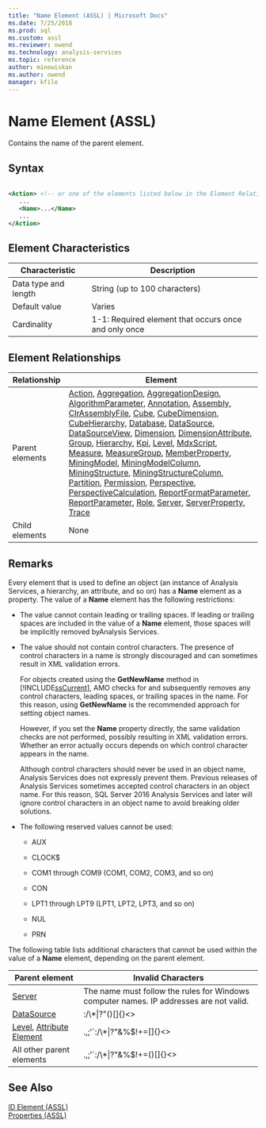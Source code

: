 ```yaml
---
title: "Name Element (ASSL) | Microsoft Docs"
ms.date: 7/25/2018
ms.prod: sql
ms.custom: assl
ms.reviewer: owend
ms.technology: analysis-services
ms.topic: reference
author: minewiskan
ms.author: owend
manager: kfile
---
```

# Name Element (ASSL)

  Contains the name of the parent element.  
  
## Syntax  
  
```xml  
  
<Action> <!-- or one of the elements listed below in the Element Relationships table -->  
   ...  
   <Name>...</Name>  
   ...  
</Action>  
```  
  
## Element Characteristics  
  
|Characteristic|Description|  
|--------------------|-----------------|  
|Data type and length|String (up to 100 characters)|  
|Default value|Varies|  
|Cardinality|1-1: Required element that occurs once and only once|  
  
## Element Relationships  
  
|Relationship|Element|  
|------------------|-------------|  
|Parent elements|[Action](objects/action-element-assl.md), [Aggregation](objects/aggregation-element-assl.md), [AggregationDesign](objects/aggregationdesign-element-assl.md), [AlgorithmParameter](objects/algorithmparameter-element-assl.md), [Annotation](objects/annotation-element-assl.md), [Assembly](objects/assembly-element-assl.md), [ClrAssemblyFile](data-type/clrassemblyfile-data-type-assl.md), [Cube](objects/cube-element-assl.md), [CubeDimension](data-type/cubedimension-data-type-assl.md), [CubeHierarchy](data-type/cubehierarchy-data-type-assl.md), [Database](objects/database-element-assl.md), [DataSource](objects/datasource-element-assl.md), [DataSourceView](objects/datasourceview-element-assl.md), [Dimension](objects/dimension-element-assl.md), [DimensionAttribute](data-type/dimensionattribute-data-type-assl.md), [Group](objects/group-element-assl.md), [Hierarchy](objects/hierarchy-element-assl.md), [Kpi](objects/kpi-element-assl.md), [Level](objects/level-element-assl.md), [MdxScript](objects/mdxscript-element-assl.md), [Measure](objects/measure-element-assl.md), [MeasureGroup](objects/measuregroup-element-assl.md), [MemberProperty](objects/attributerelationship-element-assl.md), [MiningModel](objects/miningmodel-element-assl.md), [MiningModelColumn](data-type/miningmodelcolumn-data-type-assl.md), [MiningStructure](objects/miningstructure-element-assl.md), [MiningStructureColumn](data-type/miningstructurecolumn-data-type-assl.md), [Partition](objects/partition-element-assl.md), [Permission](data-type/permission-data-type-assl.md), [Perspective](objects/perspective-element-assl.md), [PerspectiveCalculation](data-type/perspectivecalculation-data-type-assl.md), [ReportFormatParameter](objects/reportformatparameter-element-asl.md), [ReportParameter](objects/reportparameter-element-assl.md), [Role](objects/role-element-assl.md), [Server](objects/server-element-assl.md), [ServerProperty](objects/serverproperty-element-assl.md), [Trace](objects/trace-element-assl.md)|  
|Child elements|None|  
  
## Remarks  
 Every element that is used to define an object (an instance of Analysis Services, a hierarchy, an attribute, and so on) has a **Name** element as a property. The value of a **Name** element has the following restrictions:  
  
-   The value cannot contain leading or trailing spaces. If leading or trailing spaces are included in the value of a **Name** element, those spaces will be implicitly removed byAnalysis Services.  
  
-   The value should not contain control characters. The presence of control characters in a name is strongly discouraged and can sometimes result in XML validation errors.  
  
     For objects created using the **GetNewName** method in [!INCLUDE[ssCurrent](../../../includes/sscurrent-md.md)], AMO checks for and subsequently removes any control characters, leading spaces, or trailing spaces in the name. For this reason, using **GetNewName** is the recommended approach for setting object names.  
  
     However, if you set the **Name** property directly, the same validation checks are not performed, possibly resulting in XML validation errors. Whether an error actually occurs depends on which control character appears in the name.  
  
     Although control characters should never be used in an object name, Analysis Services does not expressly prevent them. Previous releases of Analysis Services sometimes accepted control characters in an object name. For this reason, SQL Server 2016 Analysis Services and later will ignore control characters in an object name to avoid breaking older solutions.  
  
-   The following reserved values cannot be used:  
  
    -   AUX  
  
    -   CLOCK$  
  
    -   COM1 through COM9 (COM1, COM2, COM3, and so on)  
  
    -   CON  
  
    -   LPT1 through LPT9 (LPT1, LPT2, LPT3, and so on)  
  
    -   NUL  
  
    -   PRN  
  
 The following table lists additional characters that cannot be used within the value of a **Name** element, depending on the parent element.  
  
|Parent element|Invalid Characters|  
|--------------------|------------------------|  
|[Server](objects/server-element-assl.md)|The name must follow the rules for  Windows computer names. IP addresses are not valid.|  
|[DataSource](objects/datasource-element-assl.md)|:/\\*&#124;?"()[]{}<>|  
|[Level](objects/level-element-assl.md), [Attribute Element](objects/attribute-element-assl.md)|.,;'`:/\\*&#124;?"&%$!+=[]{}<>|  
|All other parent elements|.,;'`:/\\*&#124;?"&%$!+=()[]{}<>|  
  
## See Also  
 [ID Element &#40;ASSL&#41;](properties/id-element-assl.md)   
 [Properties &#40;ASSL&#41;](properties/properties-assl.md)  
  
  
